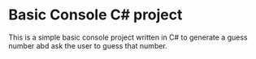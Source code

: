 # Basic Console C# project

This is a simple basic console project written in C# to generate a guess number abd ask the user to guess that number.
